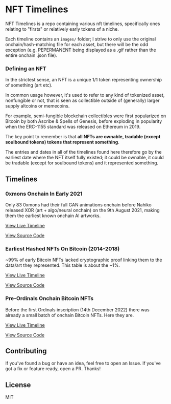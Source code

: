 # NFT Timelines

NFT Timelines is a repo containing various nft timelines, specifically ones relating to "firsts" or relatively early tokens of a niche.

Each timeline contains an `images/` folder; I strive to only use the original onchain/hash-matching file for each asset, but there will be the odd exception (e.g. PEPERMANENT being displayed as a .gif rather than the entire onchain .json file).

### Defining an NFT

In the strictest sense, an NFT is a unique 1/1 token representing ownership of something (art etc).

In common usage however, it's used to refer to any kind of tokenized asset, nonfungible or not, that is seen as collectible outside of (generally) larger supply altcoins or memecoins.

For example, semi-fungible blockchain collectibles were first popularized on Bitcoin by both Ascribe & Spells of Genesis, before exploding in popularity when the ERC-1155 standard was released on Ethereum in 2019.

The key point to remember is that **all NFTs are ownable, tradable (except soulbound tokens) tokens that represent something**.

The entries and dates in all of the timelines found here therefore go by the earliest date where the NFT itself fully existed; it could be ownable, it could be tradable (except for soulbound tokens) and it represented something.

## Timelines

### 0xmons Onchain In Early 2021

Only 83 0xmons had their full GAN animations onchain before Nahiko released XOR (art + algo/neural onchain) on the 9th August 2021, making them the earliest known onchain AI artworks.

[View Live Timeline](https://dsgriffin.github.io/nft-timelines/0xmons-onchain-in-early-2021/)

[View Source Code](https://github.com/dsgriffin/nft-timelines/tree/main/0xmons-onchain-in-early-2021)

### Earliest Hashed NFTs On Bitcoin (2014-2018)

~99% of early Bitcoin NFTs lacked cryptographic proof linking them to the data/art they represented. This table is about the ~1%.

[View Live Timeline](https://dsgriffin.github.io/nft-timelines/earliest-hashed-nfts-on-bitcoin/)

[View Source Code](https://github.com/dsgriffin/nft-timelines/tree/main/earliest-hashed-nfts-on-bitcoin)

### Pre-Ordinals Onchain Bitcoin NFTs

Before the first Ordinals inscription (14th December 2022) there was already a small batch of onchain Bitcoin NFTs. Here they are.

[View Live Timeline](https://dsgriffin.github.io/nft-timelines/pre-ordinals-onchain-bitcoin-nfts/)

[View Source Code](https://github.com/dsgriffin/nft-timelines/tree/main/pre-ordinals-onchain-bitcoin-nfts)

## Contributing

If you've found a bug or have an idea, feel free to open an Issue. If you've got a fix or feature ready, open a PR. Thanks!

## License

MIT
